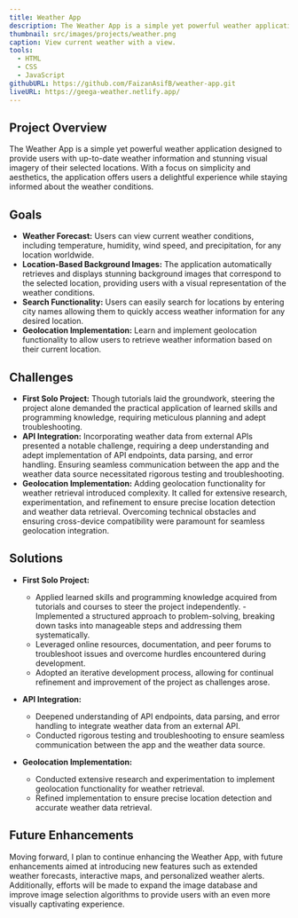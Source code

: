 ```yaml
---
title: Weather App
description: The Weather App is a simple yet powerful weather application designed to provide users with up-to-date weather information and stunning visual imagery of their selected locations. With a focus on simplicity and aesthetics, the application offers users a delightful experience while staying informed about the weather conditions.
thumbnail: src/images/projects/weather.png
caption: View current weather with a view.
tools:
  - HTML
  - CSS
  - JavaScript
githubURL: https://github.com/FaizanAsifB/weather-app.git
liveURL: https://geega-weather.netlify.app/
---
```


## Project Overview

The Weather App is a simple yet powerful weather application designed to provide users with up-to-date weather information and stunning visual imagery of their selected locations. With a focus on simplicity and aesthetics, the application offers users a delightful experience while staying informed about the weather conditions.

## Goals

- **Weather Forecast:** Users can view current weather conditions, including temperature, humidity, wind speed, and precipitation, for any location worldwide.
- **Location-Based Background Images:** The application automatically retrieves and displays stunning background images that correspond to the selected location, providing users with a visual representation of the weather conditions.
- **Search Functionality:** Users can easily search for locations by entering city names allowing them to quickly access weather information for any desired location.
- **Geolocation Implementation:** Learn and implement geolocation functionality to allow users to retrieve weather information based on their current location.

## Challenges

- **First Solo Project:** Though tutorials laid the groundwork, steering the project alone demanded the practical application of learned skills and programming knowledge, requiring meticulous planning and adept troubleshooting.
- **API Integration:** Incorporating weather data from external APIs presented a notable challenge, requiring a deep understanding and adept implementation of API endpoints, data parsing, and error handling. Ensuring seamless communication between the app and the weather data source necessitated rigorous testing and troubleshooting.
- **Geolocation Implementation:** Adding geolocation functionality for weather retrieval introduced complexity. It called for extensive research, experimentation, and refinement to ensure precise location detection and weather data retrieval. Overcoming technical obstacles and ensuring cross-device compatibility were paramount for seamless geolocation integration.

## Solutions

- **First Solo Project:**

  - Applied learned skills and programming knowledge acquired from tutorials and courses to steer the project independently.
    -Implemented a structured approach to problem-solving, breaking down tasks into manageable steps and addressing them systematically.
  - Leveraged online resources, documentation, and peer forums to troubleshoot issues and overcome hurdles encountered during development.
  - Adopted an iterative development process, allowing for continual refinement and improvement of the project as challenges arose.

- **API Integration:**

  - Deepened understanding of API endpoints, data parsing, and error handling to integrate weather data from an external API.
  - Conducted rigorous testing and troubleshooting to ensure seamless communication between the app and the weather data source.

- **Geolocation Implementation:**
  - Conducted extensive research and experimentation to implement geolocation functionality for weather retrieval.
  - Refined implementation to ensure precise location detection and accurate weather data retrieval.

## Future Enhancements

Moving forward, I plan to continue enhancing the Weather App, with future enhancements aimed at introducing new features such as extended weather forecasts, interactive maps, and personalized weather alerts. Additionally, efforts will be made to expand the image database and improve image selection algorithms to provide users with an even more visually captivating experience.
